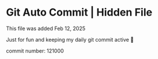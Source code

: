 # Git Auto Commit | Hidden File

This file was added Feb 12, 2025

Just for fun and keeping my daily git commit active 🤪

commit number: 121000
